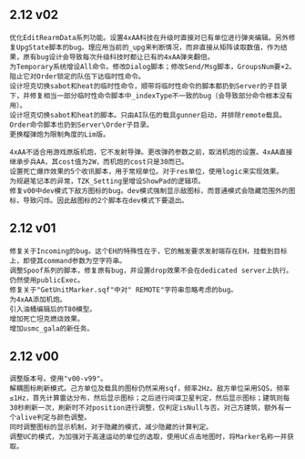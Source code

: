 ## 2.12 v02
	优化EditRearmData系列功能。设置4xAA科技在升级时直接对已有单位进行弹夹编辑。另外修复UpgState脚本的bug。理应用当前的_upg来判断情况，而非直接从矩阵读取数值，作为结果，原有bug设计会导致每次升级科技时都让已有的4xAA弹夹翻倍。  
	为Temporary系统增设All命令。修改Dialog脚本；修改Send/Msg脚本，GroupsNum要×2。阻止它对Order锁定的队伍下达临时性命令。  
	设计坦克切换sabot和heat的临时性命令，顺带将临时性命令的脚本都扔到Server的子目录下，并修复相当一部分临时性命令脚本中_indexType不一致的bug（会导致部分命令根本没有用）。  
	设计坦克切换sabot和heat的脚本。只由AI队伍的载具gunner启动，并排除remote载具。  
	Order命令脚本也扔到Server\Order子目录。  
	更换榴弹炮为限制角度的Lim版。

	4xAA不适合用游戏原版机炮，它不发射导弹。更改弹药参数之前，取消机炮的设置。4xAA直接继承步兵AA，其cost值为2W，而机炮的cost只是30而已。  
	设置死亡爆炸效果的5个收讯脚本，用于常规单位。对于res单位，使用logic来实现效果。  
	为规避笔记本的异常，TZK_Setting里增设ShowPad的逻辑项。  
	修复v00中dev模式下敌方图标的bug。dev模式强制显示敌图标，而普通模式会隐藏范围外的图标，导致闪烁。因此敌图标的2个脚本在dev模式下要退出。  
## 2.12 v01
	修复关于Incoming的bug。这个EH的特殊性在于，它的触发要求发射端存在EH，挂载到目标上，即使其command参数为空字符串。 
	调整Spoof系列的脚本，修复原有bug，并设置drop效果不会在dedicated server上执行。仍然使用publicExec。  
	修复关于"GetUnitMarker.sqf"中对" REMOTE"字符串忽略考虑的bug。  
	为4xAA添加机炮。  
	引入油桶编辑后的T80模型。  
	增加死亡坦克燃烧效果。  
	增加usmc_gala的新任务。  
## 2.12 v00
	调整版本号。使用"v00-v99"。  
	解耦图标刷新模式。己方单位及载具的图标仍然采用sqf，频率2Hz。敌方单位采用SQS，频率≤1Hz，首先计算雷达分布，然后显示图标；之后进行间谍卫星判定，然后显示图标；建筑则每30秒刷新一次，刷新时不对position进行调整，仅判定isNull与否。对己方建筑，额外有一个alive判定与颜色调整。
	同时调整图标的显示机制，对于隐藏的模式，减少隐藏的计算判定。  
	调整UC的模式，为加强对于高速运动的单位的选取，使用UC点击地图时，将Marker名称一并获取。  